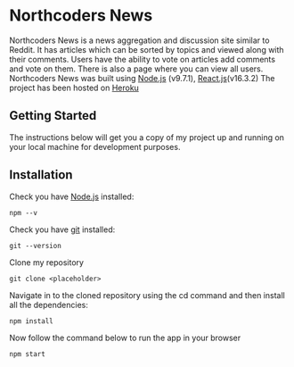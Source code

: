 # Northcoders News

Northcoders News is a news aggregation and discussion site similar to Reddit. It has articles which can be sorted by topics and viewed along with their comments. Users have the ability to vote on articles add comments and vote on them. There is also a page where you can view all users.
Northcoders News was built using [Node.js](https://nodejs.org/en/) (v9.7.1), [React.js](https://reactjs.org/)(v16.3.2) The project has been hosted on [Heroku](https://northcodersnewsfrontend.herokuapp.com)

## Getting Started

The instructions below will get you a copy of my project up and running on your local machine for development purposes.

## Installation

Check you have [Node.js](https://nodejs.org/en/) installed:

```
npm --v
```

Check you have [git](https://git-scm.com/downloads) installed:

```
git --version
```

Clone my repository

```
git clone <placeholder>
```

Navigate in to the cloned repository using the cd command and then install all the dependencies:

```
npm install
```

Now follow the command below to run the app in your browser

```
npm start
```
